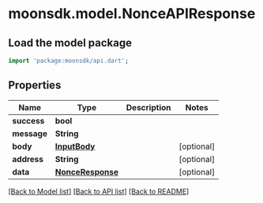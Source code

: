 # moonsdk.model.NonceAPIResponse

## Load the model package

```dart
import 'package:moonsdk/api.dart';
```

## Properties

| Name        | Type                                  | Description | Notes       |
| ----------- | ------------------------------------- | ----------- | ----------- |
| **success** | **bool**                              |             |             |
| **message** | **String**                            |             |             |
| **body**    | [**InputBody**](inputbody.md)         |             | \[optional] |
| **address** | **String**                            |             | \[optional] |
| **data**    | [**NonceResponse**](nonceresponse.md) |             | \[optional] |

[\[Back to Model list\]](./#documentation-for-models) [\[Back to API list\]](./#documentation-for-api-endpoints) [\[Back to README\]](./)
